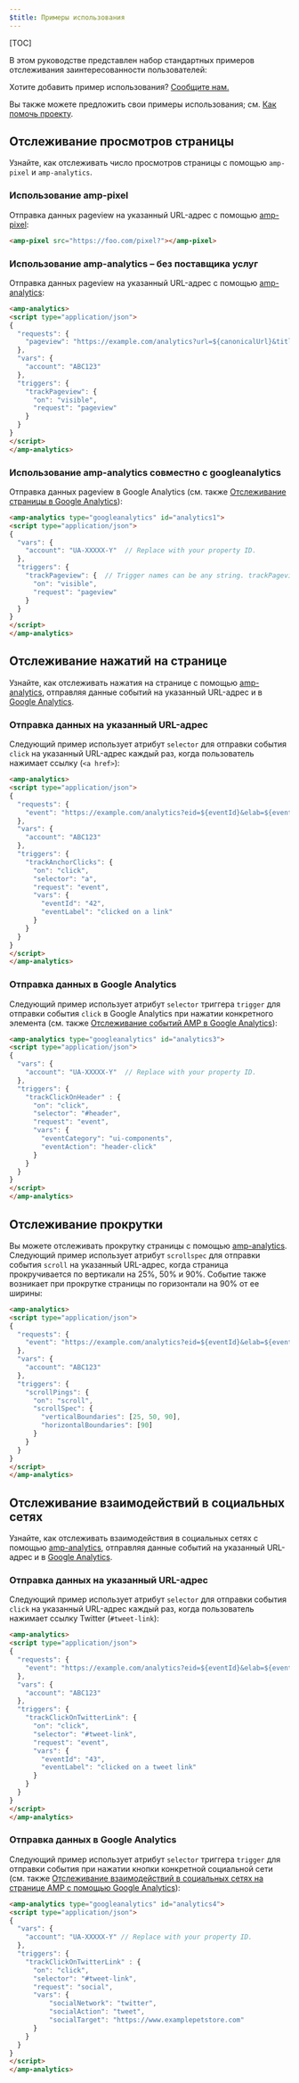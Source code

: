 ```yaml
---
$title: Примеры использования
---
```

[TOC]


В этом руководстве представлен набор стандартных примеров отслеживания заинтересованности пользователей:

Хотите добавить пример использования?
[Сообщите нам.](https://github.com/ampproject/docs/issues/new)

Вы также можете предложить свои примеры использования;
см. [Как помочь проекту](/ru/docs/support/contribute.html).

## Отслеживание просмотров страницы

Узнайте, как отслеживать число просмотров страницы с помощью `amp-pixel` и `amp-analytics`.

### Использование amp-pixel

Отправка данных pageview на указанный URL-адрес с помощью
[amp-pixel](/ru/docs/reference/components/amp-pixel.html):

```html
<amp-pixel src="https://foo.com/pixel?"></amp-pixel>
```

### Использование amp-analytics – без поставщика услуг

Отправка данных pageview на указанный URL-адрес с помощью
[amp-analytics](/ru/docs/reference/components/amp-analytics.html):

```html
<amp-analytics>
<script type="application/json">
{
  "requests": {
    "pageview": "https://example.com/analytics?url=${canonicalUrl}&title=${title}&acct=${account}"
  },
  "vars": {
    "account": "ABC123"
  },
  "triggers": {
    "trackPageview": {
      "on": "visible",
      "request": "pageview"
    }
  }
}
</script>
</amp-analytics>
```

### Использование amp-analytics совместно с googleanalytics

Отправка данных pageview в Google Analytics
(см. также [Отслеживание страницы в Google Analytics](https://developers.google.com/analytics/devguides/collection/amp-analytics/#page_tracking)):

```html
<amp-analytics type="googleanalytics" id="analytics1">
<script type="application/json">
{
  "vars": {
    "account": "UA-XXXXX-Y"  // Replace with your property ID.
  },
  "triggers": {
    "trackPageview": {  // Trigger names can be any string. trackPageview is not a required name.
      "on": "visible",
      "request": "pageview"
    }
  }
}
</script>
</amp-analytics>
```

## Отслеживание нажатий на странице

Узнайте, как отслеживать нажатия на странице с помощью
[amp-analytics](/ru/docs/reference/components/amp-analytics.html),
отправляя данные событий на указанный URL-адрес и в
[Google Analytics](https://developers.google.com/analytics/devguides/collection/amp-analytics/).

### Отправка данных на указанный URL-адрес

Следующий пример использует атрибут `selector` для отправки события `click`
на указанный URL-адрес каждый раз, когда пользователь нажимает ссылку (`<a href>`):

```html
<amp-analytics>
<script type="application/json">
{
  "requests": {
    "event": "https://example.com/analytics?eid=${eventId}&elab=${eventLabel}&acct=${account}"
  },
  "vars": {
    "account": "ABC123"
  },
  "triggers": {
    "trackAnchorClicks": {
      "on": "click",
      "selector": "a",
      "request": "event",
      "vars": {
        "eventId": "42",
        "eventLabel": "clicked on a link"
      }
    }
  }
}
</script>
</amp-analytics>
```

### Отправка данных в Google Analytics

Следующий пример использует атрибут `selector` триггера `trigger`
для отправки события `click` в Google Analytics при нажатии конкретного элемента
(см. также
[Отслеживание событий AMP в Google Analytics](https://developers.google.com/analytics/devguides/collection/amp-analytics/#event_tracking)):

```html
<amp-analytics type="googleanalytics" id="analytics3">
<script type="application/json">
{
  "vars": {
    "account": "UA-XXXXX-Y"  // Replace with your property ID.
  },
  "triggers": {
    "trackClickOnHeader" : {
      "on": "click",
      "selector": "#header",
      "request": "event",
      "vars": {
        "eventCategory": "ui-components",
        "eventAction": "header-click"
      }
    }
  }
}
</script>
</amp-analytics>
```

## Отслеживание прокрутки

Вы можете отслеживать прокрутку страницы с помощью [amp-analytics](/ru/docs/reference/components/amp-analytics.html).
Следующий пример использует атрибут `scrollspec` для отправки события `scroll`
на указанный URL-адрес, когда страница прокручивается по вертикали на 25%, 50% и 90%.
Событие также возникает при прокрутке страницы по горизонтали
на 90% от ее ширины:

```html
<amp-analytics>
<script type="application/json">
{
  "requests": {
    "event": "https://example.com/analytics?eid=${eventId}&elab=${eventLabel}&acct=${account}"
  },
  "vars": {
    "account": "ABC123"
  },
  "triggers": {
    "scrollPings": {
      "on": "scroll",
      "scrollSpec": {
        "verticalBoundaries": [25, 50, 90],
        "horizontalBoundaries": [90]
      }
    }
  }
}
</script>
</amp-analytics>
```

## Отслеживание взаимодействий в социальных сетях

Узнайте, как отслеживать взаимодействия в социальных сетях с помощью
[amp-analytics](/ru/docs/reference/components/amp-analytics.html),
отправляя данные событий на указанный URL-адрес и в
[Google Analytics](https://developers.google.com/analytics/devguides/collection/amp-analytics/).

### Отправка данных на указанный URL-адрес

Следующий пример использует атрибут `selector` для отправки события `click`
на указанный URL-адрес каждый раз, когда пользователь нажимает ссылку Twitter (`#tweet-link`):

```html
<amp-analytics>
<script type="application/json">
{
  "requests": {
    "event": "https://example.com/analytics?eid=${eventId}&elab=${eventLabel}&acct=${account}"
  },
  "vars": {
    "account": "ABC123"
  },
  "triggers": {
    "trackClickOnTwitterLink": {
      "on": "click",
      "selector": "#tweet-link",
      "request": "event",
      "vars": {
        "eventId": "43",
        "eventLabel": "clicked on a tweet link"
      }
    }
  }
}
</script>
</amp-analytics>
```

### Отправка данных в Google Analytics

Следующий пример использует атрибут `selector` триггера `trigger`
для отправки события при нажатии кнопки конкретной социальной сети
(см. также
[Отслеживание взаимодействий в социальных сетях на странице AMP с помощью Google Analytics](https://developers.google.com/analytics/devguides/collection/amp-analytics/#social_interactions)):

```html
<amp-analytics type="googleanalytics" id="analytics4">
<script type="application/json">
{
  "vars": {
    "account": "UA-XXXXX-Y" // Replace with your property ID.
  },
  "triggers": {
    "trackClickOnTwitterLink" : {
      "on": "click",
      "selector": "#tweet-link",
      "request": "social",
      "vars": {
          "socialNetwork": "twitter",
          "socialAction": "tweet",
          "socialTarget": "https://www.examplepetstore.com"
      }
    }
  }
}
</script>
</amp-analytics>
```
